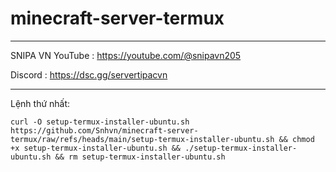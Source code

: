 # minecraft-server-termux
________________________________
SNIPA VN
YouTube :
https://youtube.com/@snipavn205

Discord :
https://dsc.gg/servertipacvn
________________________________

Lệnh thứ nhất:
```
curl -O setup-termux-installer-ubuntu.sh https://github.com/Snhvn/minecraft-server-termux/raw/refs/heads/main/setup-termux-installer-ubuntu.sh && chmod +x setup-termux-installer-ubuntu.sh && ./setup-termux-installer-ubuntu.sh && rm setup-termux-installer-ubuntu.sh
```

